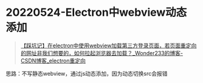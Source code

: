 # 20220524-Electron中webview动态添加

> [【踩坑记】在electron中使用webview加载第三方登录页面，若页面重定向的网址非我们想要的，如何拉起浏览器去加载？_Wonder233的博客-CSDN博客_electron重定向](https://blog.csdn.net/Wonder233/article/details/109316152?utm_medium=distribute.pc_aggpage_search_result.none-task-blog-2~aggregatepage~first_rank_ecpm_v1~rank_v31_ecpm-4-109316152-null-null.pc_agg_new_rank&utm_term=electron+iframe+webview&spm=1000.2123.3001.4430)

思路：不写静态webview，通过js动态添加，因为动态切换src会报错